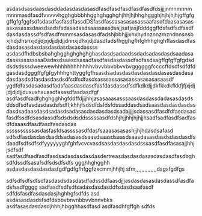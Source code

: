 asdasdsasdaasdasddadasdasdasasdfasdfasdfasdfasdfasdfdsjjjjnmnmnnmmnnmasdfasdfvvvvvhgghgbbbhhgghghgghghjhhjhjhhghggghjhjhjhjhjgffgfggffgfgfggfsdfsdasdfasfasdfassdDSfasdfassasasasasassaafasdfdaasasasasasxasasssdaasdsadsfsdasadasdsaassaasdsajjsafjasjfdddggffdsfsdfsdfsadfdasdasdassdfsdfasdfmmmsasdasasdfadshjbbhjjjxhxhydnznnzmzndnnsnsbxjhdjdhsnxjdjjdjxjdjjdjdjjdnnxjdhxjdjdasdfadsfhgghgfhfghhhghghffasdasdfasdasdasasdasdasdasdasdasasdassss
asdasdfhdbsbsbahghgghghghghghasdasdsadaadssdadsadasdasdsaadasadassssssssssaDadasdsaasdsasadfasdfasdasdassdfsdfasdsagffgfgffgfgdsddsdsdsssdweewewhhhhhhhhhhhhvbvvbbvbbvvbvggggggfccccffdsdfsdfdfdgasdasdgggffgfgfgyhhhghttyggfgfhsasdsadasdasdasdasdasdasasdasdasadasdasdsdfasdasdasdsdfsdfsdfasdsasssassasasassasasasasaasdf
ygdfdfasdasadasdfadsfaasdasdasdfasfdasdassdfsdfkdkdjjdkfkkdkfkkfjfjxjdjjdjdjdjjduxuxhxuasdfasasdfasdasdfgf asdfasdfsadfghghgghhgfddffdjjjhhjasasaaasasssaasdasdassdadasasdasdsddsdfsdfasdasdasdsfsdfl;khhjfsdsdfdsfdsfdssaddasdsadsaasdasdasdasdasdasdsadaasdasdsadasdsadasasdasdasdasdsadajjjjsdassasdfasdfdfasdasadfasdfssdfdsasdassdfsdsdsdsddsssssasdfdshjhjjhhjhjhjjhsadfsadfasdfsadfasdfdsaasdfasdfasdfasdasdas
ssssssssssasdasfasfdsassssasdfdasfsaaasasasashjjhjhdasdsafasd
sdfsdfasdasdasdsaddsadasasdsaasdsaasdsaasdsaasdasasdasdsdasdasdfsdaadfsdfsdfsdfyyyyyyghfghfvcvcvasdsasdasdasdasdsssasdfasdfasasajjhhjjsdfsdf
sadfasdfsadfasdfasdsadasdasdasdasdertreasdasdasdasasdasdasdfasdbghsdfdssdfsasafsdfsdsdfsdfs
ggghhghgghh
asdasdasdasdasdasfgdfgdfgfhfggfzxcmmjhhjhj
sfm,,,,,,,,,,,,,,dsgsfgdfgs

sdfsdfsdfsdfsdfasdasdsdasdasdfadssddfaasdjjjasdasdasasdasdassdfasdfadsfssdfgggg
sadfasdfsdfsdfsadasdasdasddfsdasdsaafasdf
sdfdsfasdfasdasdasjhghhgfsdfds asd
asdasasdasdsfsdfdsbbvbnvnbbvvbnnvbks
asdfasasdasdasdjhhhjhbgghhasdfasd
asdfasdhfgffgh
sdfds
